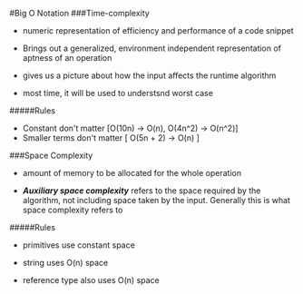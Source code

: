 #Big O Notation
###Time-complexity

- numeric representation of efficiency and performance of a code snippet

- Brings out a generalized, environment independent representation of aptness of an operation

- gives us a picture about how the input affects the runtime algorithm

- most time, it will be used to understsnd worst case

#####Rules

- Constant don't matter [O(10n) -> O(n), O(4n^2) -> O(n^2)]
- Smaller terms don't matter [ O(5n + 2) -> O(n) ]

###Space Complexity

- amount of memory to be allocated for the whole operation

- ***Auxiliary space complexity*** refers to the space required by the algorithm, not including space taken by the input. Generally this is what space complexity refers to

#####Rules

- primitives use constant space

- string uses O(n) space

- reference type also uses O(n) space